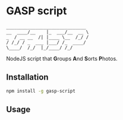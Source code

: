 # GASP script

```
______________________________ 
__  ____/__    |_  ___/__  __ \
_  / __ __  /| |____ \__  /_/ /
/ /_/ / _  ___ |___/ /_  ____/ 
\____/  /_/  |_/____/ /_/    
```

NodeJS script that **G**roups **A**nd **S**orts **P**hotos. 

## Installation

```bash
npm install -g gasp-script
```

## Usage


